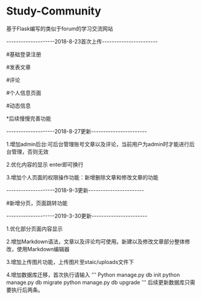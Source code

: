 # Study-Community
基于Flask编写的类似于forum的学习交流网站

--------------------2018-8-23首次上传-----------------------

#基础登录注册

#发表文章

#评论

#个人信息页面

#动态信息

*后续慢慢完善功能

--------------------2018-8-27更新-----------------------

1.增加admin后台:可后台管理账号文章以及评论，当前用户为admin时才能进行后台管理，否则无效

2.优化内容的显示 enter即可换行

3.增加个人页面的权限操作功能：新增删除文章和修改文章的功能

--------------------2018-9-3更新-----------------------

#新增分页，页面跳转功能

--------------------2019-3-30更新-----------------------

1.优化部分页面内容显示

2.增加Markdown语法，文章以及评论均可使用。新建以及修改文章部分整体修改，使用Markdown编辑器

3.增加上传图片功能，上传图片至staic/uploads文件下

4.增加数据库迁移，首次执行请输入
'''
Python manage.py db init
python manage.py db migrate
python manage.py db upgrade
'''
后续更新数据库只需要执行后两条。
